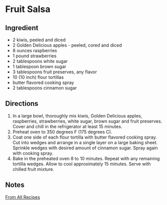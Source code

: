 Fruit Salsa
========================================================

Ingredient
----------------------------------------------------------
* 2 kiwis, peeled and diced
* 2 Golden Delicious apples - peeled, cored and diced
* 8 ounces raspberries
* 1 pound strawberries
* 2 tablespoons white sugar
* 1 tablespoon brown sugar
* 3 tablespoons fruit preserves, any flavor
* 10 (10 inch) flour tortillas
* butter flavored cooking spray
* 2 tablespoons cinnamon sugar

Directions
------------------------------------
1. In a large bowl, thoroughly mix kiwis, Golden Delicious apples, raspberries, strawberries, white sugar, brown sugar and fruit preserves. Cover and chill in the refrigerator at least 15 minutes.
2. Preheat oven to 350 degrees F (175 degrees C).
3. Coat one side of each flour tortilla with butter flavored cooking spray. Cut into wedges and arrange in a single layer on a large baking sheet. Sprinkle wedges with desired amount of cinnamon sugar. Spray again with cooking spray.
4. Bake in the preheated oven 8 to 10 minutes. Repeat with any remaining tortilla wedges. Allow to cool approximately 15 minutes. Serve with chilled fruit mixture.


Notes
---------------------------------------------------
[From All Recipes](https://www.allrecipes.com/recipe/26692/annies-fruit-salsa-and-cinnamon-chips/)
